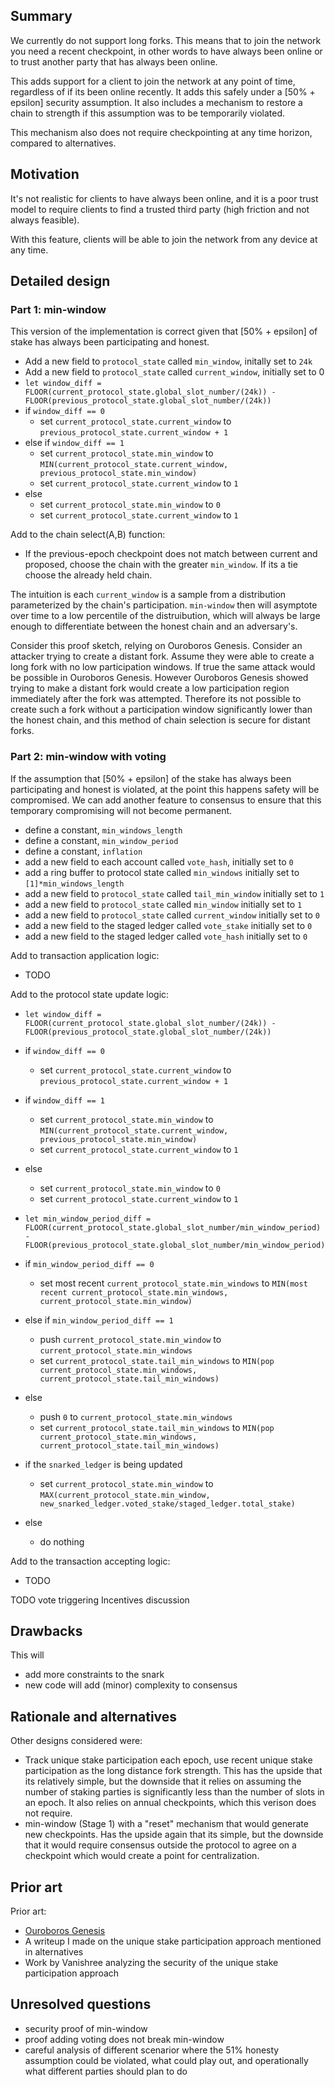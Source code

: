 ## Summary
[summary]: #summary

We currently do not support long forks. This means that to join the network you need a recent checkpoint, in other words to have always been online or to trust another party that has always been online.

This adds support for a client to join the network at any point of time, regardless of if its been online recently. It adds this safely under a [50% + epsilon] security assumption. It also includes a mechanism to restore a chain to strength if this assumption was to be temporarily violated.

This mechanism also does not require checkpointing at any time horizon, compared to alternatives.

## Motivation

[motivation]: #motivation

It's not realistic for clients to have always been online, and it is a poor trust model to require clients to find a trusted third party (high friction and not always feasible).

With this feature, clients will be able to join the network from any device at any time.

## Detailed design

[detailed-design]: #detailed-design

### Part 1: min-window

This version of the implementation is correct given that [50% + epsilon] of stake has always been participating and honest. 

* Add a new field to `protocol_state` called `min_window`, initally set to `24k`
* Add a new field to `protocol_state` called `current_window`, initially set to 0
* `let window_diff = FLOOR(current_protocol_state.global_slot_number/(24k)) - FLOOR(previous_protocol_state.global_slot_number/(24k))`
* if `window_diff == 0`
  * set `current_protocol_state.current_window` to `previous_protocol_state.current_window + 1`
* else if `window_diff == 1`
  * set `current_protocol_state.min_window` to `MIN(current_protocol_state.current_window, previous_protocol_state.min_window)`
  * set `current_protocol_state.current_window` to `1`
* else
  * set `current_protocol_state.min_window` to `0`
  * set `current_protocol_state.current_window` to `1`

Add to the chain select(A,B) function:

* If the previous-epoch checkpoint does not match between current and proposed, choose the chain with the greater `min_window`. If its a tie choose the already held chain.

The intuition is each `current_window` is a sample from a distribution parameterized by the chain's participation. `min-window` then will asymptote over time to a low percentile of the distruibution, which will always be large enough to differentiate between the honest chain and an adversary's. 

Consider this proof sketch, relying on Ouroboros Genesis. Consider an attacker trying to create a distant fork. Assume they were able to create a long fork with no low participation windows. If true the same attack would be possible in Ouroboros Genesis. However Ouroboros Genesis showed trying to make a distant fork would create a low participation region immediately after the fork was attempted. Therefore its not possible to create such a fork without a participation window significantly lower than the honest chain, and this method of chain selection is secure for distant forks.


### Part 2: min-window with voting

If the assumption that [50% + epsilon] of the stake has always been participating and honest is violated, at the point this happens safety will be compromised. We can add another feature to consensus to ensure that this temporary compromising will not become permanent.

* define a constant, `min_windows_length`
* define a constant, `min_window_period`
* define a constant, `inflation`
* add a new field to each account called `vote_hash`, initially set to `0`
* add a ring buffer to protocol state called `min_windows` initially set to `[1]*min_windows_length`
* add a new field to `protocol_state` called `tail_min_window` initially set to `1`
* add a new field to `protocol_state` called `min_window` initially set to `1`
* add a new field to `protocol_state` called `current_window` initially set to `0`
* add a new field to the staged ledger called `vote_stake` initially set to `0`
* add a new field to the staged ledger called `vote_hash` initially set to `0`

Add to transaction application logic:
* TODO

Add to the protocol state update logic:

* `let window_diff = FLOOR(current_protocol_state.global_slot_number/(24k)) - FLOOR(previous_protocol_state.global_slot_number/(24k))`
* if `window_diff == 0`
  * set `current_protocol_state.current_window` to `previous_protocol_state.current_window + 1`
* if `window_diff == 1`
  * set `current_protocol_state.min_window` to `MIN(current_protocol_state.current_window, previous_protocol_state.min_window)`
  * set `current_protocol_state.current_window` to `1`
* else
  * set `current_protocol_state.min_window` to `0`
  * set `current_protocol_state.current_window` to `1`

* `let min_window_period_diff = FLOOR(current_protocol_state.global_slot_number/min_window_period) - FLOOR(previous_protocol_state.global_slot_number/min_window_period)`
* if `min_window_period_diff == 0`
  * set most recent `current_protocol_state.min_windows` to `MIN(most recent current_protocol_state.min_windows, current_protocol_state.min_window)`
* else if `min_window_period_diff == 1`
  * push `current_protocol_state.min_window` to `current_protocol_state.min_windows`
  * set `current_protocol_state.tail_min_windows` to `MIN(pop current_protocol_state.min_windows, current_protocol_state.tail_min_windows)`
* else
  * push `0` to `current_protocol_state.min_windows`
  * set `current_protocol_state.tail_min_windows` to `MIN(pop current_protocol_state.min_windows, current_protocol_state.tail_min_windows)`

* if the `snarked_ledger` is being updated
  * set `current_protocol_state.min_window` to `MAX(current_protocol_state.min_window, new_snarked_ledger.voted_stake/staged_ledger.total_stake)`
* else
  * do nothing

Add to the transaction accepting logic:
* TODO

TODO vote triggering
Incentives discussion

## Drawbacks
[drawbacks]: #drawbacks

This will

* add more constraints to the snark
* new code will add (minor) complexity to consensus

## Rationale and alternatives
[rationale-and-alternatives]: #rationale-and-alternatives

Other designs considered were:

* Track unique stake participation each epoch, use recent unique stake participation as the long distance fork strength. This has the upside that its relatively simple, but the downside that it relies on assuming the number of staking parties is significantly less than the number of slots in an epoch. It also relies on annual checkpoints, which this verison does not require.
* min-window (Stage 1) with a "reset" mechanism that would generate new checkpoints. Has the upside again that its simple, but the downside that it would require consensus outside the protocol to agree on a checkpoint which would create a point for centralization.

## Prior art
[prior-art]: #prior-art

Prior art:

* [Ouroboros Genesis](https://eprint.iacr.org/2018/378.pdf)
* A writeup I made on the unique stake participation approach mentioned in alternatives
* Work by Vanishree analyzing the security of the unique stake participation approach

## Unresolved questions
[unresolved-questions]: #unresolved-questions

* security proof of min-window
* proof adding voting does not break min-window
* careful analysis of different scenarior where the 51% honesty assumption could be violated, what could play out, and operationally what different parties should plan to do
